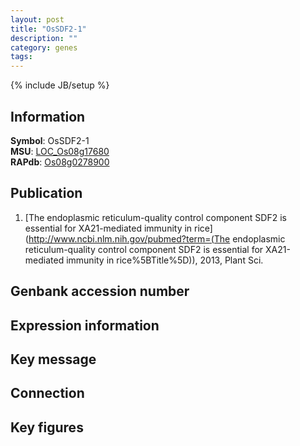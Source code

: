 ```yaml
---
layout: post
title: "OsSDF2-1"
description: ""
category: genes
tags: 
---
```

{% include JB/setup %}

## Information
__Symbol__: OsSDF2-1  
__MSU__: [LOC_Os08g17680](http://rice.plantbiology.msu.edu/cgi-bin/ORF_infopage.cgi?orf=LOC_Os08g17680)  
__RAPdb__: [Os08g0278900](http://rapdb.dna.affrc.go.jp/viewer/gbrowse_details/irgsp1?name=Os08g0278900)  

## Publication
1. [The endoplasmic reticulum-quality control component SDF2 is essential for XA21-mediated immunity in rice](http://www.ncbi.nlm.nih.gov/pubmed?term=(The endoplasmic reticulum-quality control component SDF2 is essential for XA21-mediated immunity in rice%5BTitle%5D)), 2013, Plant Sci.

## Genbank accession number

## Expression information

## Key message

## Connection

## Key figures


